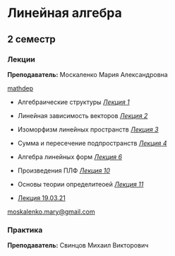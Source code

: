 # Линейная алгебра

## 2 семестр
### Лекции

**Преподаватель:** Москаленко Мария Александровна

[mathdep](http://mathdep.ifmo.ru/mmtp/special_sections_lin_alg/)

* Алгебраические структуры [*Лекция 1*](https://drive.google.com/drive/folders/1Ob_pSYxIe50IO_Ci5eSspL-paiYN-ULD)

* Линейная зависимость векторов [*Лекция 2*](https://drive.google.com/drive/folders/1Ob_pSYxIe50IO_Ci5eSspL-paiYN-ULD)

* Изоморфизм линейных пространств [*Лекция 3*](https://drive.google.com/drive/folders/1Ob_pSYxIe50IO_Ci5eSspL-paiYN-ULD)

* Сумма и пересечение подпространств [*Лекция 4*](https://drive.google.com/drive/folders/1Ob_pSYxIe50IO_Ci5eSspL-paiYN-ULD)

* Алгебра линейных форм [*Лекция 6*](https://drive.google.com/drive/folders/1Ob_pSYxIe50IO_Ci5eSspL-paiYN-ULD)

* Произведения ПЛФ [*Лекция 10*](https://drive.google.com/drive/folders/1Ob_pSYxIe50IO_Ci5eSspL-paiYN-ULD)

* Основы теории определитеоей [*Лекция 11*](https://drive.google.com/drive/folders/1Ob_pSYxIe50IO_Ci5eSspL-paiYN-ULD)

* [Лекция 19.03.21](https://app.conceptboard.com/board/1g8p-reg7-83s0-ug90-goun)

moskalenko.mary@gmail.com

### Практика

**Преподаватель:** 	Свинцов Михаил Викторович  
